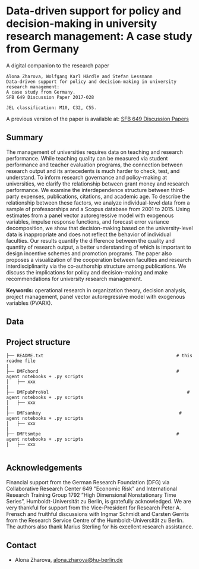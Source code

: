 # Data-driven support for policy and decision-making in university research management: A case study from Germany

A digital companion to the research paper 

```
Alona Zharova, Wolfgang Karl Härdle and Stefan Lessmann
Data-driven support for policy and decision-making in university research management: 
A case study from Germany.
SFB 649 Discussion Paper 2017-028

JEL classification: M10, C32, C55.

```
A previous version of the paper is available at: [SFB 649 Discussion Papers](http://sfb649.wiwi.hu-berlin.de/papers/pdf/SFB649DP2017-028.pdf)

## Summary

The management of universities requires data on teaching and research performance. While teaching quality can be measured via student performance and teacher evaluation programs, the connection between research output and its antecedents is much harder to check, test, and understand. To inform research governance and policy-making at universities, we clarify the relationship between grant money and research performance. We examine the interdependence structure between third-party expenses, publications, citations, and academic age. To describe the relationship between these factors, we analyze individual-level data from a sample of professorships and a Scopus database from 2001 to 2015. Using estimates from a panel vector autoregressive model with exogenous variables, impulse response functions, and forecast error variance decomposition, we show that decision-making based on the university-level data is inappropriate and does not reflect the behavior of individual faculties. Our results quantify the difference between the quality and quantity of research output, a better understanding of which is important to design incentive schemes and promotion programs. The paper also proposes a visualization of the cooperation between faculties and research interdisciplinarity via the co-authorship structure among publications. We discuss the implications for policy and decision-making and make recommendations for university research management.

**Keywords:**  operational research in organization theory, decision analysis, project management, panel vector autoregressive model with exogenous variables (PVARX).

## Data




## Project structure
````
├── README.txt                                                  # this readme file
|
├── DMFchord                                                    # agent notebooks + .py scripts
│   ├── xxx
|
├── DMFpubProVol                                                    # agent notebooks + .py scripts
│   ├── xxx
|
├── DMFsankey                                                    # agent notebooks + .py scripts
│   ├── xxx
|
├── DMFtsmtpe                                                   # agent notebooks + .py scripts
│   ├── xxx


````


## Acknowledgements

Financial support from the German Research Foundation (DFG) via Collaborative Research Center 649 "Economic Risk" and International Research Training Group 1792 ”High Dimensional Nonstationary Time Series”, Humboldt-Universität zu Berlin, is gratefully acknowledged. We
are very thankful for support from the Vice-President for Research Peter A. Frensch and fruithful discussions with Ingmar Schmidt and Carsten Gerrits from the Research Service Centre of the Humboldt-Universität zu Berlin. The authors also thank Marius Sterling for his excellent research assistance.

## Contact
- Alona Zharova, alona.zharova@hu-berlin.de

